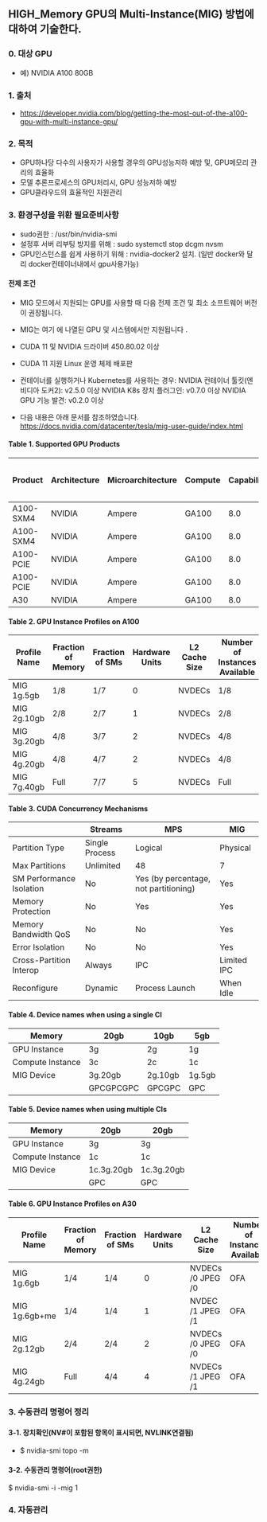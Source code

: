 ## HIGH_Memory GPU의 Multi-Instance(MIG) 방법에 대하여 기술한다.


### 0. 대상 GPU
- 예) NVIDIA A100 80GB

### 1. 출처
- https://developer.nvidia.com/blog/getting-the-most-out-of-the-a100-gpu-with-multi-instance-gpu/

### 2. 목적 
- GPU하나당 다수의 사용자가 사용할 경우의 GPU성능저하 예방 및, GPU메모리 관리의 효율화
- 모델 추론프로세스의 GPU처리시, GPU 성능저하 예방
- GPU클라우드의 효율적인 자원관리

### 3. 환경구성을 위환 필요준비사항
- sudo권한 : /usr/bin/nvidia-smi
- 설정후 서버 리부팅 방지를 위해 : sudo systemctl stop dcgm nvsm 
- GPU인스턴스를 쉽게 사용하기 위해 : nvidia-docker2 설치. (일반 docker와 달리 docker컨테이너내에서 gpu사용가능)

#### 전제 조건
- MIG 모드에서 지원되는 GPU를 사용할 때 다음 전제 조건 및 최소 소프트웨어 버전이 권장됩니다.
- MIG는 여기 에 나열된 GPU 및 시스템에서만 지원됩니다 .
- CUDA 11 및 NVIDIA 드라이버 450.80.02 이상
- CUDA 11 지원 Linux 운영 체제 배포판
- 컨테이너를 실행하거나 Kubernetes를 사용하는 경우:
  NVIDIA 컨테이너 툴킷(엔비디아 도커2): v2.5.0 이상
  NVIDIA K8s 장치 플러그인: v0.7.0 이상
  NVIDIA GPU 기능 발견: v0.2.0 이상

- 다음 내용은 아래 문서를 참조하였습니다.
https://docs.nvidia.com/datacenter/tesla/mig-user-guide/index.html


#### Table 1. Supported GPU Products
|Product|Architecture|Microarchitecture|Compute|Capability|Memory Size|Max Number of Instances|
|-------|------------|-----------------|-------|----------|-----------|-----------------------|
|A100-SXM4|NVIDIA|Ampere|GA100|8.0|40GB|7|
|A100-SXM4|NVIDIA|Ampere|GA100|8.0|80GB|7|
|A100-PCIE|NVIDIA|Ampere|GA100|8.0|40GB|7|
|A100-PCIE|NVIDIA|Ampere|GA100|8.0|80GB|7|
|A30|NVIDIA|Ampere|GA100|8.0|24GB|4|

#### Table 2. GPU Instance Profiles on A100
|Profile Name|Fraction of Memory|Fraction of SMs|Hardware Units|L2 Cache Size|Number of Instances Available|
|------------|------------------|---------------|--------------|-------------|-----------------------------|
|MIG 1g.5gb|1/8|1/7|0|NVDECs|1/8|7|
|MIG 2g.10gb|2/8|2/7|1|NVDECs|2/8|3|
|MIG 3g.20gb|4/8|3/7|2|NVDECs|4/8|2|
|MIG 4g.20gb|4/8|4/7|2|NVDECs|4/8|1|
|MIG 7g.40gb|Full|7/7|5|NVDECs|Full|1|

#### Table 3. CUDA Concurrency Mechanisms
||Streams|MPS|MIG|
|---|----|---|---|
|Partition Type|Single Process|Logical|Physical|
|Max Partitions|Unlimited|48|7|
|SM Performance Isolation|No|Yes (by percentage, not partitioning)|Yes|
|Memory Protection|No|Yes|Yes|
|Memory Bandwidth QoS|No|No|Yes|
|Error Isolation|No|No|Yes|
|Cross-Partition Interop|Always|IPC|Limited IPC|
|Reconfigure|Dynamic|Process Launch|When Idle|

#### Table 4. Device names when using a single CI
|Memory|20gb|10gb|5gb|
|------|----|----|---|
|GPU Instance|3g|2g|1g|
|Compute Instance|3c|2c|1c|
|MIG Device|3g.20gb|2g.10gb|1g.5gb|
||GPCGPCGPC|GPCGPC|GPC|
	
#### Table 5. Device names when using multiple CIs
|Memory|20gb|20gb|
|------|----|----|
|GPU Instance|3g|3g|
|Compute Instance|1c|1c|1c|2c|1c|
|MIG Device|1c.3g.20gb|1c.3g.20gb|1c.3g.20gb|2c.3g.20gb|1c.3g.20gb|
||GPC|GPC|GPC|GPCGPC|GPC|
	
#### Table 6. GPU Instance Profiles on A30
|Profile Name|Fraction of Memory|Fraction of SMs|Hardware Units|L2 Cache Size|Number of Instances Available|
|------------|------------------|---------------|--------------|-------------|-----------------------------|
|MIG 1g.6gb|1/4|1/4|0|NVDECs /0 JPEG /0|OFA|1/4|4|
|MIG 1g.6gb+me|1/4|1/4|1|NVDEC /1 JPEG /1|OFA|1/4|1 (A single 1g profile can include media extensions)|
|MIG 2g.12gb|2/4|2/4|2|NVDECs /0 JPEG /0|OFA|2/4|2|
|MIG 4g.24gb|Full|4/4|4|NVDECs /1 JPEG /1|OFA|Full|1|


### 3. 수동관리 명령어 정리

#### 3-1. 장치확인(NV#이 포함된 항목이 표시되면, NVLINK연결됨)
- $ nvidia-smi topo -m

#### 3-2. 수동관리 명령어(root권한)

$ nvidia-smi -i <GPU ID> -mig 1



### 4. 자동관리

